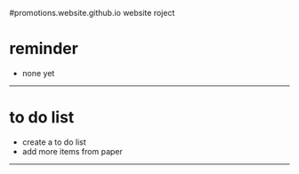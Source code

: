 #promotions.website.github.io
website roject

# reminder
- none yet

---
# to do list
- create a to do list     
- add more items from paper 



---
